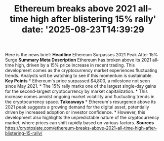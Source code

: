 ﻿---
title: "Ethereum breaks above 2021 all-time high after blistering 15% rally'
date: '2025-08-23T14:39:29"
category: "Markets"
summary: ""
slug: "ethereum breaks above 2021 alltime high after blistering 15 "
source_urls:
  - "https://cryptoslate.com/ethereum-breaks-above-2021-all-time-high-after-blistering-15-rally/"
seo:
  title: "Ethereum breaks above 2021 all-time high after blistering 15% rally | Hash n Hedge'
  description: '"
  keywords: ["news", "markets", "brief"]
---
Here is the news brief:  **Headline** Ethereum Surpasses 2021 Peak After 15% Surge  **Summary Meta Description** Ethereum has broken above its 2021 all-time high, driven by a 15% price increase in recent trading. This development comes as the cryptocurrency market experiences fluctuating trends. Analysts will be watching to see if this momentum is sustainable.  **Key Points**  * Ethereum's price surpassed $4,800, a milestone not seen since May 2021. * The 15% rally marks one of the largest single-day gains for the second-largest cryptocurrency by market capitalization. * This increase comes amidst ongoing market volatility and fluctuating trends in the cryptocurrency space.  **Takeaways**  * Ethereum's resurgence above its 2021 peak suggests a growing demand for the digital asset, potentially driven by increased adoption or investor confidence. * However, this development also highlights the unpredictable nature of the cryptocurrency market, where prices can shift rapidly based on various factors.  **Sources** https://cryptoslate.com/ethereum-breaks-above-2021-all-time-high-after-blistering-15-rally/ 
